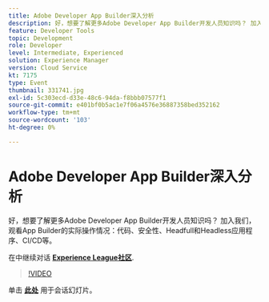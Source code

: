 ```yaml
---
title: Adobe Developer App Builder深入分析
description: 好，想要了解更多Adobe Developer App Builder开发人员知识吗？ 加入我们，观看Adobe Developer App Builder的实际操作情况 — 代码、安全性、Headfull和Headless应用程序、CI/CD等。 此会话作为Adobe Developers Live内容事件的一部分提供。
feature: Developer Tools
topic: Development
role: Developer
level: Intermediate, Experienced
solution: Experience Manager
version: Cloud Service
kt: 7175
type: Event
thumbnail: 331741.jpg
exl-id: 5c303ecd-d33e-48c6-94da-f8bbb07577f1
source-git-commit: e401bf0b5ac1e7f06a4576e36887358bed352162
workflow-type: tm+mt
source-wordcount: '103'
ht-degree: 0%

---
```


# Adobe Developer App Builder深入分析

好，想要了解更多Adobe Developer App Builder开发人员知识吗？ 加入我们，观看App Builder的实际操作情况：代码、安全性、Headfull和Headless应用程序、CI/CD等。

在中继续对话 **[Experience League社区](https://adobe.ly/36Yd3v6)**.

>[!VIDEO](https://video.tv.adobe.com/v/331741/?quality=12&learn=on&hidetitle=true)

单击 **[此处](/help/adobe-developers-live/assets/app-builder.pdf)** 用于会话幻灯片。
